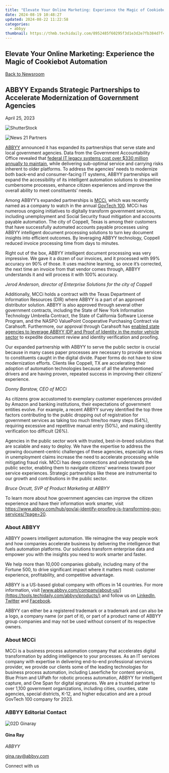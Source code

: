 ```yaml
---
title: "Elevate Your Online Marketing: Experience the Magic of Cookiebot Automation"
date: 2024-08-19 10:48:27
updated: 2024-08-22 11:22:58
categories:
  - abbyy
thumbnail: https://thmb.techidaily.com/8952485f60295f3d1e3d2e7fb384d7f4849fc0ba1ac13c5b58f754ed696cbd0a.jpg
---
```


## Elevate Your Online Marketing: Experience the Magic of Cookiebot Automation

[Back to Newsroom](https://tools.techidaily.com/abbyy/products/)

## ABBYY Expands Strategic Partnerships to Accelerate Modernization of Government Agencies

April 25, 2023

![ShutterStock](https://content.abbyy.com/-/media/project/abbyy/abbyy/branchtemplates/shutterstock_1272462163_1296-x-729.jpg?h=729&iar=0&w=1296)

![News 21 Partners](https://static1.abbyy.com/abbyycommedia/33676/news-21-partners.jpg) 

[ABBYY](https://tools.techidaily.com/abbyy/products/) announced it has expanded its partnerships that serve state and local government agencies. Data from the Government Accountability Office revealed that [federal IT legacy systems cost over $330 million annually to maintain](https://itif.org/publications/2022/10/24/federal-hisp-digital-customer-experience/), while delivering sub-optimal service and carrying risks inherent to older platforms. To address the agencies’ needs to modernize both back-end and consumer-facing IT systems, ABBYY partnerships will expand the accessibility of its intelligent automation solutions to streamline cumbersome processes, enhance citizen experiences and improve the overall ability to meet constituents’ needs.

Among ABBYY’s expanded partnerships is [MCCi](https://mccinnovations.com/), which was recently named as a company to watch in the annual [GovTech 100](https://www.govtech.com/100). MCCi has numerous ongoing initiatives to digitally transform government services, including unemployment and Social Security fraud mitigation and accounts payable automation. The city of Coppell, Texas is among their customers that have successfully automated accounts payable processes using ABBYY intelligent document processing solutions to turn key document insights into efficient outcomes. By leveraging ABBYY technology, Coppell reduced invoice processing time from days to minutes.

Right out of the box, ABBYY intelligent document processing was very impressive. We gave it a dozen of our invoices, and it processed with 99% accuracy on 90% of those. It uses machine learning, so once it’s corrected, the next time an invoice from that vendor comes through, ABBYY understands it and will process it with 100% accuracy.

_Jerod Anderson, director of Enterprise Solutions for the city of Coppell_

Additionally, MCCi holds a contract with the Texas Department of Information Resources (DIR) where ABBYY is a part of an approved distributor solution. ABBYY is also approved through several other government contracts, including the State of New York Information Technology Umbrella Contract, the State of California Software License Program, and the NASPO ValuePoint Cooperative Purchasing Contract via Carahsoft. Furthermore, our approval through Carahsoft has [enabled state agencies to leverage ABBYY IDP and Proof of Identity in the motor vehicle sector](https://www.carahsoft.com/learn/event/41517-ai-powered-onboarding-for-a-frictionless-user-experience) to expedite document review and identity verification and proofing.

Our expanded partnership with ABBYY to serve the public sector is crucial because in many cases paper processes are necessary to provide services to constituents caught in the digital divide. Paper forms do not have to slow modernization efforts. Clients like Coppell, TX are accelerating their adoption of automation technologies because of all the aforementioned drivers and are having proven, repeated success in improving their citizens’ experience.

_Donny Barstow, CEO of MCCi_

As citizens grow accustomed to exemplary customer experiences provided by Amazon and banking institutions, their expectations of government entities evolve. For example, a recent ABBYY survey identified the top three factors contributing to the public dropping out of registration for government services as taking too much time/too many steps (54%), requiring excessive and repetitive manual entry (50%), and making identity verification too difficult (26%).

Agencies in the public sector work with trusted, best-in-breed solutions that are scalable and easy to deploy. We have the expertise to address the growing document-centric challenges of these agencies, especially as rises in unemployment claims increase the need to accelerate processing while mitigating fraud risk. MCCi has deep connections and understands the public sector, enabling them to navigate citizens’ weariness toward poor service experiences. Strategic partnerships like these are instrumental to our growth and contributions in the public sector.

_Bruce Orcutt, SVP of Product Marketing at ABBYY_

To learn more about how government agencies can improve the citizen experience and have their information work smarter, visit <https://www.abbyy.com/hub/gov/ai-identify-proofing-is-transforming-gov-services/?page=20>.

### About ABBYY

ABBYY powers intelligent automation. We reimagine the way people work and how companies accelerate business by delivering the intelligence that fuels automation platforms. Our solutions transform enterprise data and empower you with the insights you need to work smarter and faster. 

We help more than 10,000 companies globally, including many of the Fortune 500, to drive significant impact where it matters most: customer experience, profitability, and competitive advantage.

ABBYY is a US-based global company with offices in 14 countries. For more information, visit [www.abbyy.com/company/about-us/](https://tools.techidaily.com/abbyy/products/) and follow us on [LinkedIn](https://www.linkedin.com/company/abbyy), [Twitter](https://twitter.com/ABBYY%5FSoftware) and [Facebook](https://www.facebook.com/ABBYYsoft).

ABBYY can either be a registered trademark or a trademark and can also be a logo, a company name (or part of it), or part of a product name of ABBYY group companies and may not be used without consent of its respective owners.

### About MCCi

MCCi is a business process automation company that accelerates digital transformation by adding intelligence to your processes. As an IT services company with expertise in delivering end-to-end professional services provider, we provide our clients some of the leading technologies for business process automation, including Laserfiche for content services, Blue Prism and UiPath for robotic process automation, ABBYY for intelligent capture, and One Span for digital signatures. We are a trusted partner to over 1,100 government organizations, including cities, counties, state agencies, special districts, K-12, and higher education and are a proud GovTech 100 company for 2023.

### ABBYY Editorial Contact

![02D Ginaray](https://static2.abbyy.com/abbyycommedia/23662/02d-ginaray.png)

#### Gina Ray

_ABBYY_

[gina.ray@abbyy.com](https://tools.techidaily.com/abbyy/products/) 

  
Connect with us

<ins class="adsbygoogle"
     style="display:block"
     data-ad-format="autorelaxed"
     data-ad-client="ca-pub-7571918770474297"
     data-ad-slot="1223367746"></ins>



<ins class="adsbygoogle"
     style="display:block"
     data-ad-client="ca-pub-7571918770474297"
     data-ad-slot="8358498916"
     data-ad-format="auto"
     data-full-width-responsive="true"></ins>
